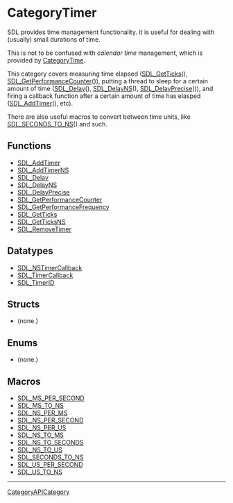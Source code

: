 # CategoryTimer

SDL provides time management functionality. It is useful for dealing with
(usually) small durations of time.

This is not to be confused with _calendar time_ management, which is
provided by [CategoryTime](CategoryTime).

This category covers measuring time elapsed
([SDL_GetTicks](SDL_GetTicks)(),
[SDL_GetPerformanceCounter](SDL_GetPerformanceCounter)()), putting a thread
to sleep for a certain amount of time ([SDL_Delay](SDL_Delay)(),
[SDL_DelayNS](SDL_DelayNS)(), [SDL_DelayPrecise](SDL_DelayPrecise)()), and
firing a callback function after a certain amount of time has elasped
([SDL_AddTimer](SDL_AddTimer)(), etc).

There are also useful macros to convert between time units, like
[SDL_SECONDS_TO_NS](SDL_SECONDS_TO_NS)() and such.

<!-- END CATEGORY DOCUMENTATION -->

## Functions

<!-- DO NOT HAND-EDIT CATEGORY LISTS, THEY ARE AUTOGENERATED AND WILL BE OVERWRITTEN, BASED ON TAGS IN INDIVIDUAL PAGE FOOTERS. EDIT THOSE INSTEAD. -->
<!-- BEGIN CATEGORY LIST: CategoryTimer, CategoryAPIFunction -->
- [SDL_AddTimer](SDL_AddTimer)
- [SDL_AddTimerNS](SDL_AddTimerNS)
- [SDL_Delay](SDL_Delay)
- [SDL_DelayNS](SDL_DelayNS)
- [SDL_DelayPrecise](SDL_DelayPrecise)
- [SDL_GetPerformanceCounter](SDL_GetPerformanceCounter)
- [SDL_GetPerformanceFrequency](SDL_GetPerformanceFrequency)
- [SDL_GetTicks](SDL_GetTicks)
- [SDL_GetTicksNS](SDL_GetTicksNS)
- [SDL_RemoveTimer](SDL_RemoveTimer)
<!-- END CATEGORY LIST -->

## Datatypes

<!-- DO NOT HAND-EDIT CATEGORY LISTS, THEY ARE AUTOGENERATED AND WILL BE OVERWRITTEN, BASED ON TAGS IN INDIVIDUAL PAGE FOOTERS. EDIT THOSE INSTEAD. -->
<!-- BEGIN CATEGORY LIST: CategoryTimer, CategoryAPIDatatype -->
- [SDL_NSTimerCallback](SDL_NSTimerCallback)
- [SDL_TimerCallback](SDL_TimerCallback)
- [SDL_TimerID](SDL_TimerID)
<!-- END CATEGORY LIST -->

## Structs

<!-- DO NOT HAND-EDIT CATEGORY LISTS, THEY ARE AUTOGENERATED AND WILL BE OVERWRITTEN, BASED ON TAGS IN INDIVIDUAL PAGE FOOTERS. EDIT THOSE INSTEAD. -->
<!-- BEGIN CATEGORY LIST: CategoryTimer, CategoryAPIStruct -->
- (none.)
<!-- END CATEGORY LIST -->

## Enums

<!-- DO NOT HAND-EDIT CATEGORY LISTS, THEY ARE AUTOGENERATED AND WILL BE OVERWRITTEN, BASED ON TAGS IN INDIVIDUAL PAGE FOOTERS. EDIT THOSE INSTEAD. -->
<!-- BEGIN CATEGORY LIST: CategoryTimer, CategoryAPIEnum -->
- (none.)
<!-- END CATEGORY LIST -->

## Macros

<!-- DO NOT HAND-EDIT CATEGORY LISTS, THEY ARE AUTOGENERATED AND WILL BE OVERWRITTEN, BASED ON TAGS IN INDIVIDUAL PAGE FOOTERS. EDIT THOSE INSTEAD. -->
<!-- BEGIN CATEGORY LIST: CategoryTimer, CategoryAPIMacro -->
- [SDL_MS_PER_SECOND](SDL_MS_PER_SECOND)
- [SDL_MS_TO_NS](SDL_MS_TO_NS)
- [SDL_NS_PER_MS](SDL_NS_PER_MS)
- [SDL_NS_PER_SECOND](SDL_NS_PER_SECOND)
- [SDL_NS_PER_US](SDL_NS_PER_US)
- [SDL_NS_TO_MS](SDL_NS_TO_MS)
- [SDL_NS_TO_SECONDS](SDL_NS_TO_SECONDS)
- [SDL_NS_TO_US](SDL_NS_TO_US)
- [SDL_SECONDS_TO_NS](SDL_SECONDS_TO_NS)
- [SDL_US_PER_SECOND](SDL_US_PER_SECOND)
- [SDL_US_TO_NS](SDL_US_TO_NS)
<!-- END CATEGORY LIST -->


----
[CategoryAPICategory](CategoryAPICategory)

